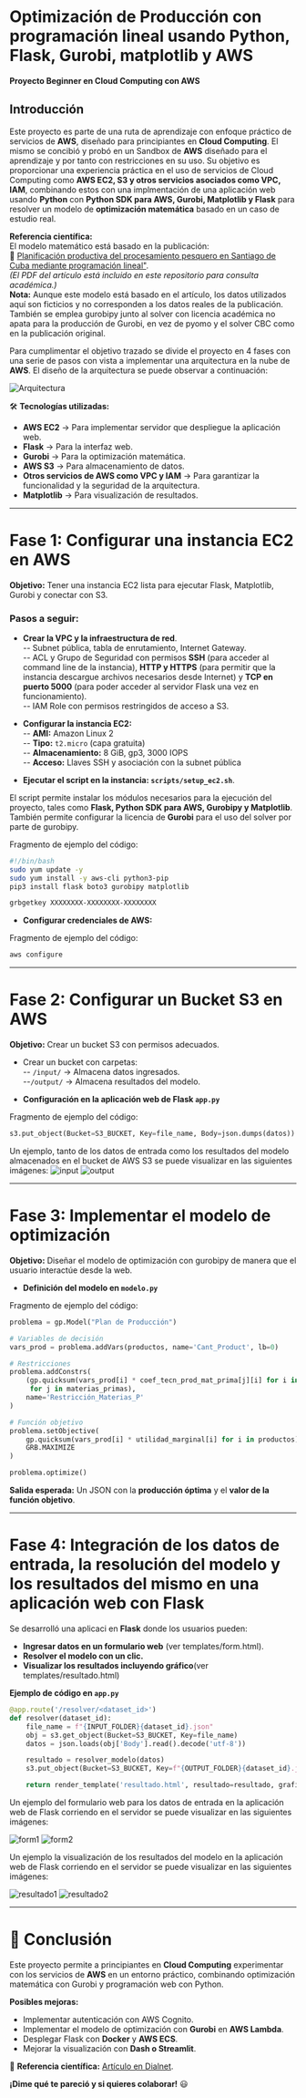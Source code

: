 # Optimización de Producción con programación lineal usando Python, Flask, Gurobi, matplotlib y AWS  
**Proyecto Beginner en Cloud Computing con AWS**  

## Introducción  
Este proyecto es parte de una ruta de aprendizaje con enfoque práctico de servicios de **AWS**, diseñado para principiantes en **Cloud Computing**. El mismo se concibió y probó en un Sandbox de **AWS** diseñado para el aprendizaje y por tanto con restricciones en su uso. Su objetivo es proporcionar una experiencia práctica en el uso de servicios de Cloud Computing como **AWS EC2, S3 y otros servicios asociados como VPC, IAM**, combinando estos con una implmentación de una aplicación web usando **Python** con **Python SDK para AWS, Gurobi, Matplotlib y Flask** para resolver un modelo de **optimización matemática** basado en un caso de estudio real.  

**Referencia científica:**  
El modelo matemático está basado en la publicación:  
📄 [Planificación productiva del procesamiento pesquero en Santiago de Cuba mediante programación lineal"](https://dialnet.unirioja.es/servlet/articulo?codigo=9472260).  
*(El PDF del artículo está incluido en este repositorio para consulta académica.)*  
**Nota:** Aunque este modelo está basado en el artículo, los datos utilizados aquí son ficticios y no corresponden a los datos reales de la publicación. También se emplea gurobipy junto al solver con licencia académica no apata para la producción de Gurobi, en vez de pyomo y el solver CBC como en la publicación original.

Para cumplimentar el objetivo trazado se divide el proyecto en 4 fases con una serie de pasos con vista a implementar una arquitectura en la nube de **AWS**. El diseño de la arquitectura se puede observar a continuación:

![Arquitectura](docs/Arch_AWS.png)

🛠️ **Tecnologías utilizadas:**  
-  **AWS EC2** → Para implementar servidor que despliegue la aplicación web.
-  **Flask** → Para la interfaz web.
-  **Gurobi** → Para la optimización matemática.
-  **AWS S3** → Para almacenamiento de datos.
-  **Otros servicios de AWS como VPC y IAM** → Para garantizar la funcionalidad y la seguridad de la arquitectura.
-  **Matplotlib** → Para visualización de resultados.  

---

# **Fase 1: Configurar una instancia EC2 en AWS**  
**Objetivo:** Tener una instancia EC2 lista para ejecutar Flask, Matplotlib, Gurobi y conectar con S3.  

### **Pasos a seguir:**  
- **Crear la VPC y la infraestructura de red**.  
-- Subnet pública, tabla de enrutamiento, Internet Gateway.  
-- ACL y Grupo de Seguridad con permisos **SSH** (para acceder al command line de la instancia), **HTTP y HTTPS** (para permitir que la instancia descargue archivos necesarios desde Internet) y **TCP en puerto 5000** (para poder acceder al servidor Flask una vez en funcionamiento).  
-- IAM Role con permisos restringidos de acceso a S3.  

- **Configurar la instancia EC2:**  
-- **AMI:** Amazon Linux 2  
-- **Tipo:** `t2.micro` (capa gratuita)  
-- **Almacenamiento:** 8 GiB, gp3, 3000 IOPS  
-- **Acceso:** Llaves SSH y asociación con la subnet pública  

- **Ejecutar el script en la instancia: `scripts/setup_ec2.sh`**.

El script permite instalar los módulos necesarios para la ejecución del proyecto, tales como **Flask, Python SDK para AWS, Gurobipy y Matplotlib**. También permite configurar la licencia de **Gurobi** para el uso del solver por parte de gurobipy.

Fragmento de ejemplo del código:

```bash
#!/bin/bash
sudo yum update -y
sudo yum install -y aws-cli python3-pip
pip3 install flask boto3 gurobipy matplotlib

grbgetkey XXXXXXXX-XXXXXXXX-XXXXXXXX
```

- **Configurar credenciales de AWS:**

Fragmento de ejemplo del código:

```bash
aws configure
```

---

# **Fase 2: Configurar un Bucket S3 en AWS**  
**Objetivo:** Crear un bucket S3 con permisos adecuados.  

- Crear un bucket con carpetas:  
-- `/input/` → Almacena datos ingresados.  
--`/output/` → Almacena resultados del modelo.

- **Configuración en la aplicación web de Flask `app.py`**

Fragmento de ejemplo del código:
```python
s3.put_object(Bucket=S3_BUCKET, Key=file_name, Body=json.dumps(datos))
```
Un ejemplo, tanto de los datos de entrada como los resultados del modelo almacenados en el bucket de AWS S3 se puede visualizar en las siguientes imágenes:
![input](docs/capturas_AWS/resultado_input_s3.png)
![output](docs/capturas_AWS/resultado_output_s3.png)

---

# **Fase 3: Implementar el modelo de optimización**  
**Objetivo:** Diseñar el modelo de optimización con gurobipy de manera que el usuario interactúe  desde la web.  

- **Definición del modelo en `modelo.py`** 

Fragmento de ejemplo del código:
```python
problema = gp.Model("Plan de Producción")

# Variables de decisión
vars_prod = problema.addVars(productos, name='Cant_Product', lb=0)

# Restricciones
problema.addConstrs(
    (gp.quicksum(vars_prod[i] * coef_tecn_prod_mat_prima[j][i] for i in productos) <= disp_mat_prima[j]
     for j in materias_primas),
    name='Restricción_Materias_P'
)

# Función objetivo
problema.setObjective(
    gp.quicksum(vars_prod[i] * utilidad_marginal[i] for i in productos),
    GRB.MAXIMIZE
)

problema.optimize()
```

**Salida esperada:** Un JSON con la **producción óptima** y el **valor de la función objetivo**.

---

# **Fase 4: Integración de los datos de entrada, la resolución del modelo y los resultados del mismo en una aplicación web con Flask**
Se desarrolló una aplicaci en **Flask** donde los usuarios pueden:  
- **Ingresar datos en un formulario web** (ver templates/form.html).  
- **Resolver el modelo con un clic.**  
- **Visualizar los resultados incluyendo gráfico**(ver templates/resultado.html)  

**Ejemplo de código en `app.py`**
```python
@app.route('/resolver/<dataset_id>')
def resolver(dataset_id):
    file_name = f"{INPUT_FOLDER}{dataset_id}.json"
    obj = s3.get_object(Bucket=S3_BUCKET, Key=file_name)
    datos = json.loads(obj['Body'].read().decode('utf-8'))

    resultado = resolver_modelo(datos)
    s3.put_object(Bucket=S3_BUCKET, Key=f"{OUTPUT_FOLDER}{dataset_id}.json", Body=json.dumps(resultado))

    return render_template('resultado.html', resultado=resultado, grafico=grafico_barras(resultado))
```
Un ejemplo del formulario web para los datos de entrada en la aplicación web de Flask corriendo en el servidor se puede visualizar en las siguientes imágenes:

![form1](docs/capturas_AWS/form1.png)
![form2](docs/capturas_AWS/form2.png)

Un ejemplo la visualización de los resultados del modelo en la aplicación web de Flask corriendo en el servidor se puede visualizar en las siguientes imágenes:

![resultado1](docs/capturas_AWS/resultados1.png)
![resultado2](docs/capturas_AWS/resultados2.png)

---

# 🎯 **Conclusión**
Este proyecto permite a principiantes en **Cloud Computing** experimentar con los servicios de **AWS** en un entorno práctico, combinando optimización matemática con Gurobi y programación web con Python.  

**Posibles mejoras:**  
- Implementar autenticación con AWS Cognito.  
- Implementar el modelo de optimización con **Gurobi** en **AWS Lambda**.
- Desplegar Flask con **Docker** y **AWS ECS**.  
- Mejorar la visualización con **Dash o Streamlit**.  

📄 **Referencia científica:** [Artículo en Dialnet](https://dialnet.unirioja.es/servlet/articulo?codigo=9472260).  

**¡Dime qué te pareció y si quieres colaborar!** 😃
